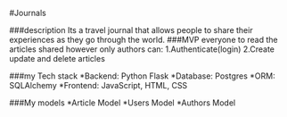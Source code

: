 #Journals

###description
Its a travel journal that allows people to share their experiences as they go through the world.
###MVP
everyone to read the articles shared however only authors can: 
1.Authenticate(login) 
2.Create update and delete articles

###my Tech stack
*Backend: Python Flask
*Database: Postgres
*ORM: SQLAlchemy
*Frontend: JavaScript, HTML, CSS

###My models
*Article Model
*Users Model
*Authors Model

